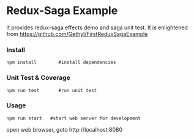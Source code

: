 # Redux-Saga Example

It provides redux-saga effects demo and saga unit test.
It is enlightened from https://github.com/Gethyl/FirstReduxSagaExample

### Install
```
npm install        #install dependencies
```

### Unit Test & Coverage
```
npm run test       #run unit test
```

### Usage
```
npm run start   #start web server for development
```
open web browser, goto http://localhost:8080
